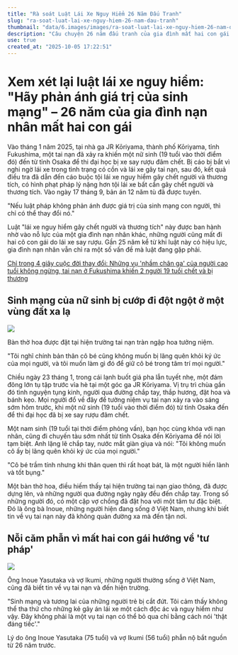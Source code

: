 ```yaml
---
title: "Rà soát Luật Lái Xe Nguy Hiểm 26 Năm Đấu Tranh"
slug: "ra-soat-luat-lai-xe-nguy-hiem-26-nam-dau-tranh"
thumbnail: "data/6.images/images/ra-soat-luat-lai-xe-nguy-hiem-26-nam-dau-tranh.webp"
description: "Câu chuyện 26 năm đấu tranh của gia đình mất hai con gái vì lái xe say rượu, thúc đẩy ban hành luật lái xe nguy hiểm và những thách thức pháp lý hiện tại."
use: true
created_at: "2025-10-05 17:22:51"
---
```


# Xem xét lại luật lái xe nguy hiểm: "Hãy phản ánh giá trị của sinh mạng" – 26 năm của gia đình nạn nhân mất hai con gái

Vào tháng 1 năm 2025, tại nhà ga JR Kōriyama, thành phố Kōriyama, tỉnh Fukushima, một tai nạn đã xảy ra khiến một nữ sinh (19 tuổi vào thời điểm đó) đến từ tỉnh Osaka để thi đại học bị xe say rượu đâm chết. Bị cáo bị bắt vì nghi ngờ lái xe trong tình trạng có cồn và lái xe gây tai nạn, sau đó, kết quả điều tra đã dẫn đến cáo buộc tội lái xe nguy hiểm gây chết người và thương tích, có hình phạt pháp lý nặng hơn tội lái xe bất cẩn gây chết người và thương tích. Vào ngày 17 tháng 9, bản án 12 năm tù đã được tuyên.

"Nếu luật pháp không phản ánh được giá trị của sinh mạng con người, thì chỉ có thể thay đổi nó."

Luật "lái xe nguy hiểm gây chết người và thương tích" này được ban hành nhờ vào nỗ lực của một gia đình nạn nhân khác, những người cũng mất đi hai cô con gái do lái xe say rượu. Gần 25 năm kể từ khi luật này có hiệu lực, gia đình nạn nhân vẫn chỉ ra một số vấn đề mà luật đang gặp phải.

[Chỉ trong 4 giây cuộc đời thay đổi: Những vụ 'nhầm chân ga' của người cao tuổi không ngừng, tai nạn ở Fukushima khiến 2 người 19 tuổi chết và bị thương](https://news.yahoo.co.jp/articles/d2b6a4091142a916d6061403b7c0bc3b2d78c55c)

## Sinh mạng của nữ sinh bị cướp đi đột ngột ở một vùng đất xa lạ

![](/images/20251005-00010000-fctg-001-1-view.webp)

Bàn thờ hoa được đặt tại hiện trường tai nạn tràn ngập hoa tưởng niệm.

"Tôi nghĩ chính bản thân cô bé cũng không muốn bị lãng quên khỏi ký ức của mọi người, và tôi muốn làm gì đó để giữ cô bé trong tâm trí mọi người."

Chiều ngày 23 tháng 1, trong cái lạnh buốt giá pha lẫn tuyết nhẹ, một đám đông lớn tụ tập trước vỉa hè tại một góc ga JR Kōriyama. Vị trụ trì chùa gần đó tình nguyện tụng kinh, người qua đường chắp tay, thắp hương, đặt hoa và bánh kẹo. Mọi người đổ về đây để tưởng niệm vụ tai nạn xảy ra vào sáng sớm hôm trước, khi một nữ sinh (19 tuổi vào thời điểm đó) từ tỉnh Osaka đến để thi đại học đã bị xe say rượu đâm chết.

Một nam sinh (19 tuổi tại thời điểm phỏng vấn), bạn học cùng khóa với nạn nhân, cũng đi chuyến tàu sớm nhất từ tỉnh Osaka đến Kōriyama để nói lời tạm biệt. Anh lặng lẽ chắp tay, nước mắt giàn giụa và nói: "Tôi không muốn cô ấy bị lãng quên khỏi ký ức của mọi người."

"Cô bé trầm tính nhưng khi thân quen thì rất hoạt bát, là một người hiền lành và tốt bụng."

Một bàn thờ hoa, điều hiếm thấy tại hiện trường tai nạn giao thông, đã được dựng lên, và những người qua đường ngày ngày đều đến chắp tay. Trong số những người đó, có một cặp vợ chồng đã đặt hoa với một tâm tư đặc biệt. Đó là ông bà Inoue, những người hiện đang sống ở Việt Nam, nhưng khi biết tin về vụ tai nạn này đã không quản đường xa mà đến tận nơi.

## Nỗi căm phẫn vì mất hai con gái hướng về 'tư pháp'

![](/images/20251005-00010000-fctg-002-1-view.webp)

Ông Inoue Yasutaka và vợ Ikumi, những người thường sống ở Việt Nam, cũng đã biết tin về vụ tai nạn và đến hiện trường.

"Sinh mạng và tương lai của những người trẻ bị cắt đứt. Tôi cảm thấy không thể tha thứ cho những kẻ gây án lái xe một cách độc ác và nguy hiểm như vậy. Đây không phải là một vụ tai nạn có thể bỏ qua chỉ bằng cách nói 'thật đáng tiếc'."

Lý do ông Inoue Yasutaka (75 tuổi) và vợ Ikumi (56 tuổi) phẫn nộ bắt nguồn từ 26 năm trước.
